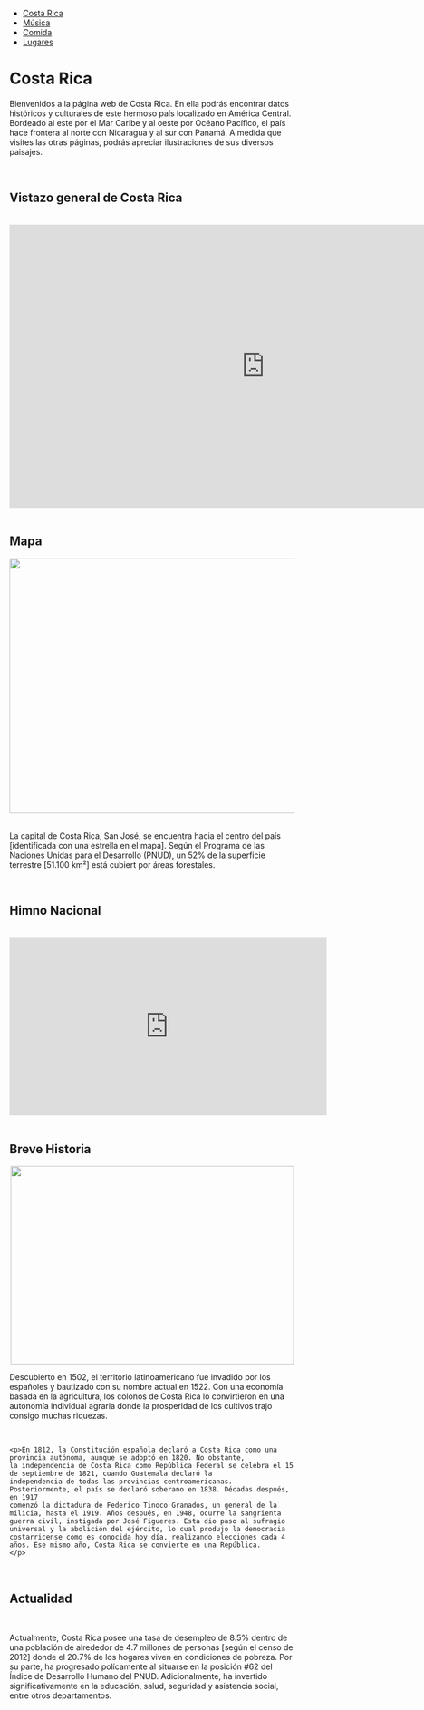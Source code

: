 <!DOCTYPE html>
<html lang="en">
<head>
  <meta charset="UTF-8">
  <meta http-equiv="X-UA-Compatible" content="IE=edge">
  <meta name="viewport" content="width=device-width, initial-scale=1.0">
  <title>Costa Rica</title>
  <link rel="stylesheet" href="style.css">
</head>
<body>
  <!-- Universidad de Puerto Rico 
  Recinto de Río Piedras
  Facultad de Educación
  Escuela Secundaria
  Franeyshka L. Juarbe Hernández
  2022-034
  Prof. Jeannette Milland Vigio
  CCOM 1293-137
  17 de diciembre de 2021.
  -->
<nav>
  <ul>
    <li><a href="indice.html">Costa Rica</a></li>
    <li><a href="musica.html">Música</a></li>
    <li><a href="comida.html">Comida</a></li>
    <li><a href="lugares.html">Lugares</a></li>
  </ul>
</nav>
  <main>
    <h1>Costa Rica</h1>
    <p>Bienvenidos a la página web de Costa Rica. En ella podrás encontrar datos históricos y culturales de este 
    hermoso país localizado en América Central. Bordeado al este por el Mar Caribe y al oeste por Océano Pacífico, 
    el país hace frontera al norte con Nicaragua y al sur con Panamá. A medida que visites las otras páginas, podrás 
    apreciar ilustraciones de sus diversos paisajes.
    </p>

  <br>
    <h2>Vistazo general de Costa Rica</h2>

  <br>
    <center>
    <iframe width="900" height="500" src="https://www.youtube.com/embed/PgSoywhB3jk" title="YouTube video player" 
    frameborder="0" allow="accelerometer; autoplay; clipboard-write; encrypted-media; gyroscope; picture-in-picture" allowfullscreen></iframe>
    </center>

  <br>
    <h2>Mapa</h2>
    <center><img src="https://geology.com/world/costa-rica-map.gif"
      width="600"
      height="450">
    </center>
  <br>
  <p>La capital de Costa Rica, San José, se encuentra hacia el centro del país [identificada con una estrella en el mapa].
  Según el Programa de las Naciones Unidas para el Desarrollo (PNUD), un 52% de la superficie terrestre [51.100 km²] está cubiert por 
  áreas forestales.
  </p>
  <br>

  <h2>Himno Nacional</h2>
  <br>
  
  <center>
    <iframe width="560" height="315" src="https://www.youtube.com/embed/ci-rNtBJS18" title="YouTube video player" 
    frameborder="0" allow="accelerometer; autoplay; clipboard-write; encrypted-media; gyroscope; picture-in-picture" 
    allowfullscreen></iframe>
  </center>
  <br>
    <h2>Breve Historia</h2>
    <center><img src="https://i0.wp.com/guiascostarica.info/wp-content/uploads/2013/06/bandera_07.jpg"
      width="500"
      height="350">
    </center>
    <p>Descubierto en 1502, el territorio latinoamericano fue invadido por los españoles y bautizado con su nombre actual
    en 1522. Con una economía basada en la agricultura, los colonos de Costa Rica lo convirtieron en una autonomía individual
    agraria donde la prosperidad de los cultivos trajo consigo muchas riquezas.
    </p>
    <br>

    <p>En 1812, la Constitución española declaró a Costa Rica como una provincia autónoma, aunque se adoptó en 1820. No obstante,
    la independencia de Costa Rica como República Federal se celebra el 15 de septiembre de 1821, cuando Guatemala declaró la 
    independencia de todas las provincias centroamericanas. Posteriormente, el país se declaró soberano en 1838. Décadas después, en 1917 
    comenzó la dictadura de Federico Tinoco Granados, un general de la milicia, hasta el 1919. Años después, en 1948, ocurre la sangrienta 
    guerra civil, instigada por José Figueres. Esta dio paso al sufragio universal y la abolición del ejército, lo cual produjo la democracia 
    costarricense como es conocida hoy día, realizando elecciones cada 4 años. Ese mismo año, Costa Rica se convierte en una República.
    </p>
  <br>
  <h2>Actualidad</h2>
  <br>
  <p>Actualmente, Costa Rica posee una tasa de desempleo de 8.5% dentro de una población de alrededor de 4.7 millones de personas [según
  el censo de 2012] donde el 20.7% de los hogares viven en condiciones de pobreza. Por su parte, ha progresado polícamente al situarse en
  la posición #62 del Índice de Desarrollo Humano del PNUD. Adicionalmente, ha invertido significativamente en la educación, salud, seguridad 
  y asistencia social, entre otros departamentos.
  </p>
  </main>
</body>
</html>
